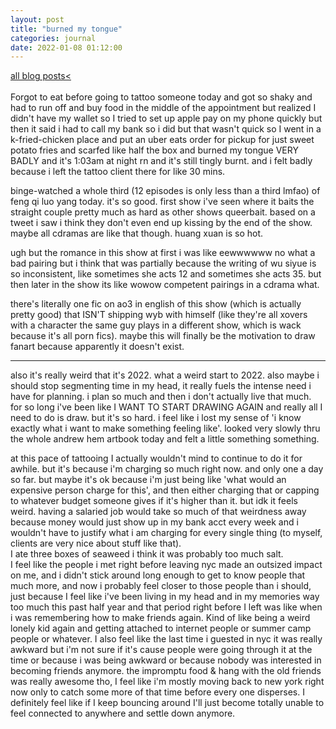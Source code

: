```yaml
---
layout: post
title: "burned my tongue"
categories: journal
date: 2022-01-08 01:12:00
---
```

<a href="/blog-posts">all blog posts< </a>  
<br>
Forgot to eat before going to tattoo someone today and got so shaky and had to run off and buy food in the middle of the appointment but realized I didn't have my wallet so I tried to set up apple pay on my phone quickly but then it said i had to call my bank so i did but that wasn't quick so I went in a k-fried-chicken place and put an uber eats order for pickup for just sweet potato fries and scarfed like half the box and burned my tongue VERY BADLY and it's 1:03am at night rn and it's still tingly burnt. and i felt badly because i left the tattoo client there for like 30 mins.  
  
binge-watched a whole third (12 episodes is only less than a third lmfao) of feng qi luo yang today. it's so good. first show i've seen where it baits the straight couple pretty much as hard as other shows queerbait. based on a tweet i saw i think they don't even end up kissing by the end of the show. maybe all cdramas are like that though. huang xuan is so hot.    
  
ugh but the romance in this show at first i was like eewwwwww no what a bad pairing but i think that was partially because the writing of wu siyue is so inconsistent, like sometimes she acts 12 and sometimes she acts 35. but then later in the show its like wowow competent pairings in a cdrama what.  
  
there's literally one fic on ao3 in english of this show (which is actually pretty good) that ISN'T shipping wyb with himself (like they're all xovers with a character the same guy plays in a different show, which is wack because it's all porn fics). maybe this will finally be the motivation to draw fanart because apparently it doesn't exist.  
  
---
  
also it's really weird that it's 2022. what a weird start to 2022. also maybe i should stop segmenting time in my head, it really fuels the intense need i have for planning. i plan so much and then i don't actually live that much.  
for so long i've been like I WANT TO START DRAWING AGAIN and really all I need to do is draw. but it's so hard. i feel like i lost my sense of 'i know exactly what i want to make something feeling like'. looked very slowly thru the whole andrew hem artbook today and felt a little something something.  
  
at this pace of tattooing I actually wouldn't mind to continue to do it for awhile. but it's because i'm charging so much right now. and only one a day so far. but maybe it's ok because i'm just being like 'what would an expensive person charge for this', and then either charging that or capping to whatever budget someone gives if it's higher than it. but idk it feels weird. having a salaried job would take so much of that weirdness away because money would just show up in my bank acct every week and i wouldn't have to justify what i am charging for every single thing (to myself, clients are very nice about stuff like that).  
I ate three boxes of seaweed i think it was probably too much salt.  
I feel like the people i met right before leaving nyc made an outsized impact on me, and i didn't stick around long enough to get to know people that much more, and now i probably feel closer to those people than i should, just because I feel like i've been living in my head and in my memories way too much this past half year and that period right before I left was like when i was remembering how to make friends again. Kind of like being a weird lonely kid again and getting attached to internet people or summer camp people or whatever. I also feel like the last time i guested in nyc it was really awkward but i'm not sure if it's cause people were going through it at the time or because i was being awkward or because nobody was interested in becoming friends anymore. the impromptu food & hang with the old friends was really awesome tho, I feel like i'm mostly moving back to new york right now only to catch some more of that time before every one disperses. I definitely feel like if I keep bouncing around I'll just become totally unable to feel connected to anywhere and settle down anymore.  